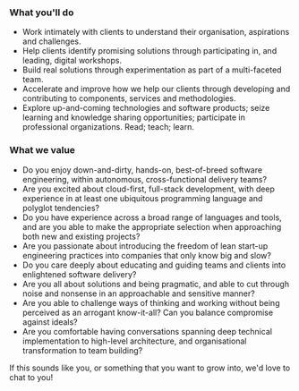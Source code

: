 ### What you'll do
* Work intimately with clients to understand their organisation, aspirations and challenges.
* Help clients identify promising solutions through participating in, and leading, digital workshops.
* Build real solutions through experimentation as part of a multi-faceted team.  
* Accelerate and improve how we help our clients through developing and contributing to components, services and methodologies.
* Explore up-and-coming technologies and software products; seize learning and knowledge sharing opportunities; participate in professional organizations. Read; teach; learn.


### What we value
* Do you enjoy down-and-dirty, hands-on, best-of-breed software engineering, within autonomous, cross-functional delivery teams?
* Are you excited about cloud-first, full-stack development, with deep experience in at least one ubiquitous programming language and polyglot tendencies?
* Do you have experience across a broad range of languages and tools, and are you able to make the appropriate selection when approaching both new and existing projects?
* Are you passionate about introducing the freedom of lean start-up engineering practices into companies that only know big and slow?
* Do you care deeply about educating and guiding teams and clients into enlightened software delivery?
* Are you all about solutions and being pragmatic, and able to cut through noise and nonsense in an approachable and sensitive manner?
* Are you able to challenge ways of thinking and working without being perceived as an arrogant know-it-all? Can you balance compromise against ideals?
* Are you comfortable having conversations spanning deep technical implementation to high-level architecture, and organisational transformation to team building?


If this sounds like you, or something that you want to grow into, we'd love to chat to you!

